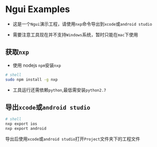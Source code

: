 Ngui Examples
===============

* 这是一个`Ngui`演示工程，请使用`nxp`命令导出到`xcode`或`android studio`

* 需要注意工具现在并不支持`Windows`系统，暂时只能在`mac`下使用

## 获取`nxp`

* 使用 nodejs `npm`安装`nxp`


```sh
# shell
sudo npm install -g nxp

```

* 工具运行还需依赖`python`,最低需安装`python2.7`

## 导出`xcode`或`android studio`

```sh
# shell
nxp export ios
nxp export android
```

导出后使用`xcode`或`android studio`打开`Project`文件夹下的工程文件

